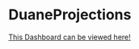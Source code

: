 # DuaneProjections


[This Dashboard can be viewed here!](https://duane-company-dash.onrender.com/)
